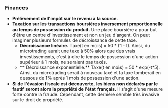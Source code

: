 ### Finances

* **Prélèvement de l'impôt sur le revenu à la source.**
* **Taxation sur les transactions boursières inversement proportionnelle au temps de possession du produit.** Une place boursière a pour but d'être un centre d'investissement et non un jeu d'argent. On peut imaginer plusieurs formules de décroissance de cette taxe.
  * **Décroissance linéaire.** Taxe(t en mois) = 50 * (1 - t). Ainsi, du microtrading aurait une taxe à 50% alors que des vrais investissements, c'est à dire le temps de possession d'une action supérieur à 1 mois, ne seraient pas taxés.
  * ** Décroissance exponentielle.** Taxe(t en mois) = 50 * exp(-t*5). Ainsi, du microtrading serait à nouveau taxé et la taxe tomberait en dessous de 1% après 1 mois de possession d'une action.
* **Si de l'évasion fiscale est découverte, les biens non déclarés par le fautif seront alors la propriété de l'état français.** Il s'agit d'une mesure forte contre la fraude. Cependant, cette dernière semble très invasive sur le droit de propriété.

